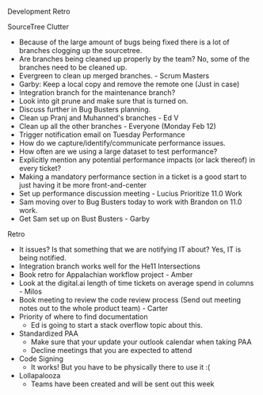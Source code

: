 Development Retro

SourceTree Clutter
- Because of the large amount of bugs being fixed there is a lot of branches clogging up the sourcetree.
- Are branches being cleaned up properly by the team? No, some of the branches need to be cleaned up.
- Evergreen to clean up merged branches. - Scrum Masters
- Garby: Keep a local copy and remove the remote one (Just in case)
- Integration branch for the maintenance branch?
- Look into git prune and make sure that is turned on.
- Discuss further in Bug Busters planning.
- Clean up Pranj and Muhanned's branches - Ed V
- Clean up all the other branches - Everyone (Monday Feb 12) 
- Trigger notification email on Tuesday 
Performance
- How do we capture/identify/communicate performance issues.
- How often are we using a large dataset to test performance?
- Explicitly mention any potential performance impacts (or lack thereof) in every ticket?
- Making a mandatory performance section in a ticket is a good start to just having it be more front-and-center
- Set up performance discussion meeting - Lucius
Prioritize 11.0 Work
- Sam moving over to Bug Busters today to work with Brandon on 11.0 work.
- Get Sam set up on Bust Busters - Garby 

Retro

- It issues? Is that something that we are notifying IT about? Yes, IT is being notified.
- Integration branch works well for the He11 Intersections
- Book retro for Appalachian workflow project - Amber
- Look at the digital.ai length of time tickets on average spend in columns - Milos
- Book meeting to review the code review process (Send out meeting notes out to the whole product team) - Carter
- Priority of where to find documentation
	- Ed is going to start a stack overflow topic about this. 
- Standardized PAA 
	- Make sure that your update your outlook calendar when taking PAA
	- Decline meetings that you are expected to attend
-  Code Signing
	- It works! But you have to be physically there to use it :(
-  Lollapalooza
	- Teams have been created and will be sent out this week